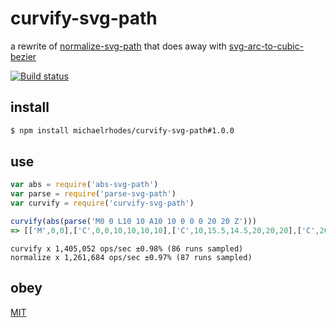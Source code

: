 # curvify-svg-path
a rewrite of [normalize-svg-path](https://github.com/jkroso/normalize-svg-path) that does away with [svg-arc-to-cubic-bezier](https://github.com/colinmeinke/svg-arc-to-cubic-bezier)

[![Build status](https://travis-ci.org/michaelrhodes/curvify-svg-path.svg?branch=master)](https://travis-ci.org/michaelrhodes/curvify-svg-path)

## install
```sh
$ npm install michaelrhodes/curvify-svg-path#1.0.0
```

## use
```js
var abs = require('abs-svg-path')
var parse = require('parse-svg-path')
var curvify = require('curvify-svg-path')

curvify(abs(parse('M0 0 L10 10 A10 10 0 0 0 20 20 Z')))
=> [['M',0,0],['C',0,0,10,10,10,10],['C',10,15.5,14.5,20,20,20],['C',20,20,0,0,0,0]]
```

```
curvify x 1,405,052 ops/sec ±0.98% (86 runs sampled)
normalize x 1,261,684 ops/sec ±0.97% (87 runs sampled)
```

## obey
[MIT](http://opensource.org/licenses/MIT)
